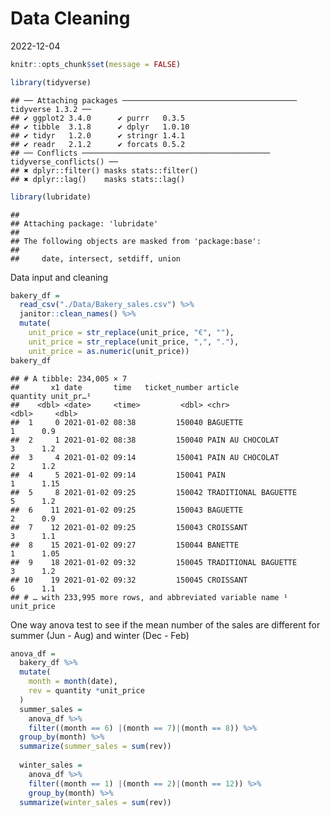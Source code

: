 Data Cleaning
================
2022-12-04

``` r
knitr::opts_chunk$set(message = FALSE)

library(tidyverse)
```

    ## ── Attaching packages ─────────────────────────────────────── tidyverse 1.3.2 ──
    ## ✔ ggplot2 3.4.0      ✔ purrr   0.3.5 
    ## ✔ tibble  3.1.8      ✔ dplyr   1.0.10
    ## ✔ tidyr   1.2.0      ✔ stringr 1.4.1 
    ## ✔ readr   2.1.2      ✔ forcats 0.5.2 
    ## ── Conflicts ────────────────────────────────────────── tidyverse_conflicts() ──
    ## ✖ dplyr::filter() masks stats::filter()
    ## ✖ dplyr::lag()    masks stats::lag()

``` r
library(lubridate)
```

    ## 
    ## Attaching package: 'lubridate'
    ## 
    ## The following objects are masked from 'package:base':
    ## 
    ##     date, intersect, setdiff, union

Data input and cleaning

``` r
bakery_df =
  read_csv("./Data/Bakery_sales.csv") %>% 
  janitor::clean_names() %>% 
  mutate(
    unit_price = str_replace(unit_price, "€", ""),
    unit_price = str_replace(unit_price, ",", "."),
    unit_price = as.numeric(unit_price))
bakery_df
```

    ## # A tibble: 234,005 × 7
    ##       x1 date       time   ticket_number article              quantity unit_pr…¹
    ##    <dbl> <date>     <time>         <dbl> <chr>                   <dbl>     <dbl>
    ##  1     0 2021-01-02 08:38         150040 BAGUETTE                    1      0.9 
    ##  2     1 2021-01-02 08:38         150040 PAIN AU CHOCOLAT            3      1.2 
    ##  3     4 2021-01-02 09:14         150041 PAIN AU CHOCOLAT            2      1.2 
    ##  4     5 2021-01-02 09:14         150041 PAIN                        1      1.15
    ##  5     8 2021-01-02 09:25         150042 TRADITIONAL BAGUETTE        5      1.2 
    ##  6    11 2021-01-02 09:25         150043 BAGUETTE                    2      0.9 
    ##  7    12 2021-01-02 09:25         150043 CROISSANT                   3      1.1 
    ##  8    15 2021-01-02 09:27         150044 BANETTE                     1      1.05
    ##  9    18 2021-01-02 09:32         150045 TRADITIONAL BAGUETTE        3      1.2 
    ## 10    19 2021-01-02 09:32         150045 CROISSANT                   6      1.1 
    ## # … with 233,995 more rows, and abbreviated variable name ¹​unit_price

One way anova test to see if the mean number of the sales are different
for summer (Jun - Aug) and winter (Dec - Feb)

``` r
anova_df =
  bakery_df %>% 
  mutate(
    month = month(date),
    rev = quantity *unit_price 
  ) 
  summer_sales = 
    anova_df %>% 
    filter((month == 6) |(month == 7)|(month == 8)) %>% 
  group_by(month) %>% 
  summarize(summer_sales = sum(rev))
  
  winter_sales = 
    anova_df %>% 
    filter((month == 1) |(month == 2)|(month == 12)) %>% 
    group_by(month) %>% 
  summarize(winter_sales = sum(rev))
```
